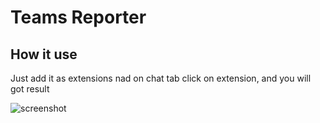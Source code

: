 # Teams Reporter
## How it use
Just add it as extensions nad on chat tab click on extension, and you will got result

![screenshot](https://i.imgur.com/BlqgMY0.png)